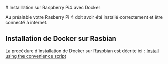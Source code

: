 # Installlation sur Raspberry Pi4 avec Docker


Au préalable votre Rasberry Pi 4 doit avoir été installé correctement et être connecté à internet.

## Installation de Docker sur Rasbian

La procédure d'installation de Docker sur Raspbian est décrite ici : [Install using the convenience script](https://docs.docker.com/engine/install/debian/#install-using-the-convenience-script)
